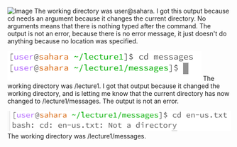 ![Image](cdnoargs.png)
The working directory was user@sahara. 
I got this output because cd needs an argument because it changes the current directory. No arguments means that there is nothing typed after the command. The output is not an error, because there is no error message, it just doesn't do anything because no location was specified. 

![Image](cddirectory.png)
The working directory was /lecture1. I got that output because it changed the working directory, and is letting me know that the current directory has now changed to /lecture1/messages. The output is not an error. 

![Image](cdfile.png) 
The working directory was /lecture1/messages.  
